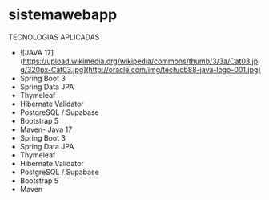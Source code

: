 # sistemawebapp
TECNOLOGIAS APLICADAS
-    ![JAVA 17](https://upload.wikimedia.org/wikipedia/commons/thumb/3/3a/Cat03.jpg/320px-Cat03.jpg](http://oracle.com/img/tech/cb88-java-logo-001.jpg)
- Spring Boot 3  
- Spring Data JPA  
- Thymeleaf  
- Hibernate Validator  
- PostgreSQL / Supabase  
- Bootstrap 5  
- Maven- Java 17  
- Spring Boot 3  
- Spring Data JPA  
- Thymeleaf  
- Hibernate Validator  
- PostgreSQL / Supabase  
- Bootstrap 5  
- Maven
